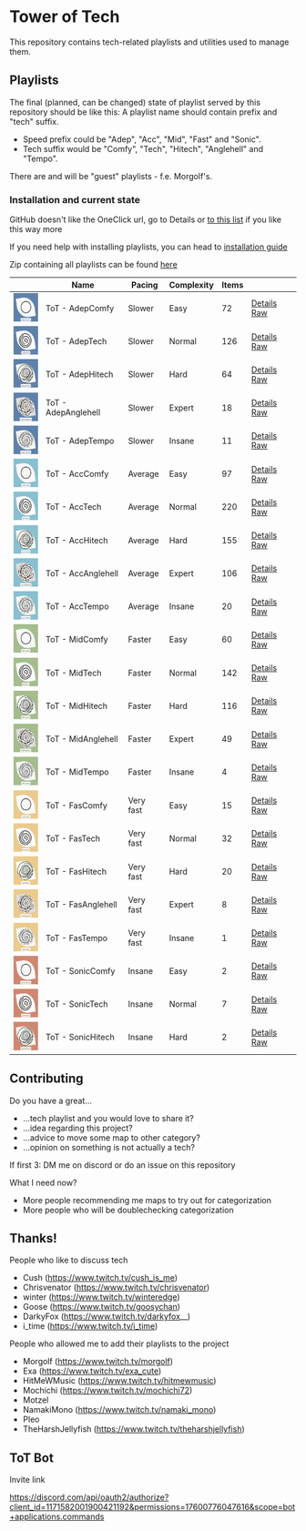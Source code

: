 # Tower of Tech

This repository contains tech-related playlists and utilities used to manage them.

## Playlists


The final (planned, can be changed) state of playlist served by this repository should be like this:
A playlist name should contain prefix and "tech" suffix.
  

* Speed prefix could be "Adep", "Acc", "Mid", "Fast" and "Sonic".
* Tech suffix would be "Comfy", "Tech", "Hitech", "Anglehell" and "Tempo".

There are and will be "guest" playlists - f.e. Morgolf's.

### Installation and current state

GitHub doesn't like the OneClick url, go to Details or [to this list](https://towerofte.ch/home/browse) if you like this way more

If you need help with installing playlists, you can head to [installation guide](https://towerofte.ch/home/playlist-install-guide/)

Zip containing all playlists can be found [here](https://github.com/Danielduel/tower-of-tech/releases/download/0.0.17/ToT.zip)

|                                                                              | Name                | Pacing    | Complexity | Items |                                                                                                                                                                      |
| ---------------------------------------------------------------------------- | ------------------- | --------- | ---------- | ----- | -------------------------------------------------------------------------------------------------------------------------------------------------------------------- |
| <img src="./migrated/covers/AdepComfy.png" height="50px" width="50px" />     | ToT - AdepComfy     | Slower    | Easy       | 72    | [Details](https://towerofte.ch/home/playlist/01HK8XCHRH8RDXEEP9F4211NVG/details) [Raw](https://towerofte.ch/api/v1/playlist/get/01HK8XCHRH8RDXEEP9F4211NVG/download) |
| <img src="./migrated/covers/AdepTech.png" height="50px" width="50px" />      | ToT - AdepTech      | Slower    | Normal     | 126   | [Details](https://towerofte.ch/home/playlist/01HK8XCHRJMANCHBSA0CVA354H/details) [Raw](https://towerofte.ch/api/v1/playlist/get/01HK8XCHRJMANCHBSA0CVA354H/download) |
| <img src="./migrated/covers/AdepHitech.png" height="50px" width="50px" />    | ToT - AdepHitech    | Slower    | Hard       | 64    | [Details](https://towerofte.ch/home/playlist/01HK8XCHRNPHBZSJMKFWBPKD32/details) [Raw](https://towerofte.ch/api/v1/playlist/get/01HK8XCHRNPHBZSJMKFWBPKD32/download) |
| <img src="./migrated/covers/AdepAnglehell.png" height="50px" width="50px" /> | ToT - AdepAnglehell | Slower    | Expert     | 18    | [Details](https://towerofte.ch/home/playlist/01HM4203RYZX1QKGFSX53GTJ1A/details) [Raw](https://towerofte.ch/api/v1/playlist/get/01HM4203RYZX1QKGFSX53GTJ1A/download) |
| <img src="./migrated/covers/AdepTempo.png" height="50px" width="50px" />     | ToT - AdepTempo     | Slower    | Insane     | 11    | [Details](https://towerofte.ch/home/playlist/01HM4203S9ZDF4C4SR1CF25JPN/details) [Raw](https://towerofte.ch/api/v1/playlist/get/01HM4203S9ZDF4C4SR1CF25JPN/download) |
| <img src="./migrated/covers/AccComfy.png" height="50px" width="50px" />      | ToT - AccComfy      | Average   | Easy       | 97    | [Details](https://towerofte.ch/home/playlist/01HK8XCHR9VPKXQ898F7TPWVFM/details) [Raw](https://towerofte.ch/api/v1/playlist/get/01HK8XCHR9VPKXQ898F7TPWVFM/download) |
| <img src="./migrated/covers/AccTech.png" height="50px" width="50px" />       | ToT - AccTech       | Average   | Normal     | 220   | [Details](https://towerofte.ch/home/playlist/01HK8XCHQ6KFWB4MRA796Q0245/details) [Raw](https://towerofte.ch/api/v1/playlist/get/01HK8XCHQ6KFWB4MRA796Q0245/download) |
| <img src="./migrated/covers/AccHitech.png" height="50px" width="50px" />     | ToT - AccHitech     | Average   | Hard       | 155   | [Details](https://towerofte.ch/home/playlist/01HK8XCHRDHER45YMZ7XDS0RZ6/details) [Raw](https://towerofte.ch/api/v1/playlist/get/01HK8XCHRDHER45YMZ7XDS0RZ6/download) |
| <img src="./migrated/covers/AccAnglehell.png" height="50px" width="50px" />  | ToT - AccAnglehell  | Average   | Expert     | 106   | [Details](https://towerofte.ch/home/playlist/01HK8XCHQCFJCC8B6BJNY2F0A1/details) [Raw](https://towerofte.ch/api/v1/playlist/get/01HK8XCHQCFJCC8B6BJNY2F0A1/download) |
| <img src="./migrated/covers/AccTempo.png" height="50px" width="50px" />      | ToT - AccTempo      | Average   | Insane     | 20    | [Details](https://towerofte.ch/home/playlist/01HK8XCHRRG9MJ0QM2FT5ZP6SP/details) [Raw](https://towerofte.ch/api/v1/playlist/get/01HK8XCHRRG9MJ0QM2FT5ZP6SP/download) |
| <img src="./migrated/covers/MidComfy.png" height="50px" width="50px" />      | ToT - MidComfy      | Faster    | Easy       | 60    | [Details](https://towerofte.ch/home/playlist/01HM4203SPHDAP94MS02S49JC6/details) [Raw](https://towerofte.ch/api/v1/playlist/get/01HM4203SPHDAP94MS02S49JC6/download) |
| <img src="./migrated/covers/MidTech.png" height="50px" width="50px" />       | ToT - MidTech       | Faster    | Normal     | 142   | [Details](https://towerofte.ch/home/playlist/01HK8XCHRK0NSY3PNTPPBJ0X1F/details) [Raw](https://towerofte.ch/api/v1/playlist/get/01HK8XCHRK0NSY3PNTPPBJ0X1F/download) |
| <img src="./migrated/covers/MidHitech.png" height="50px" width="50px" />     | ToT - MidHitech     | Faster    | Hard       | 116   | [Details](https://towerofte.ch/home/playlist/01HK8XCHPPDM9XD77EGJCVTA81/details) [Raw](https://towerofte.ch/api/v1/playlist/get/01HK8XCHPPDM9XD77EGJCVTA81/download) |
| <img src="./migrated/covers/MidAnglehell.png" height="50px" width="50px" />  | ToT - MidAnglehell  | Faster    | Expert     | 49    | [Details](https://towerofte.ch/home/playlist/01HM4203SHXNGDMWZVY685MDVR/details) [Raw](https://towerofte.ch/api/v1/playlist/get/01HM4203SHXNGDMWZVY685MDVR/download) |
| <img src="./migrated/covers/MidTempo.png" height="50px" width="50px" />      | ToT - MidTempo      | Faster    | Insane     | 4     | [Details](https://towerofte.ch/home/playlist/01HM7KRRZ7H0XFCNX8D9WY5ATP/details) [Raw](https://towerofte.ch/api/v1/playlist/get/01HM7KRRZ7H0XFCNX8D9WY5ATP/download) |
| <img src="./migrated/covers/FasComfy.png" height="50px" width="50px" />      | ToT - FasComfy      | Very fast | Easy       | 15    | [Details](https://towerofte.ch/home/playlist/01HM4203RT18K3SZ4VEJ79E12G/details) [Raw](https://towerofte.ch/api/v1/playlist/get/01HM4203RT18K3SZ4VEJ79E12G/download) |
| <img src="./migrated/covers/FasTech.png" height="50px" width="50px" />       | ToT - FasTech       | Very fast | Normal     | 32    | [Details](https://towerofte.ch/home/playlist/01HM4203RR9TZ2KAYG3BQ4ZJRV/details) [Raw](https://towerofte.ch/api/v1/playlist/get/01HM4203RR9TZ2KAYG3BQ4ZJRV/download) |
| <img src="./migrated/covers/FasHitech.png" height="50px" width="50px" />     | ToT - FasHitech     | Very fast | Hard       | 20    | [Details](https://towerofte.ch/home/playlist/01HM4203S214YAVEJ6NWWE3KF0/details) [Raw](https://towerofte.ch/api/v1/playlist/get/01HM4203S214YAVEJ6NWWE3KF0/download) |
| <img src="./migrated/covers/FasAnglehell.png" height="50px" width="50px" />  | ToT - FasAnglehell  | Very fast | Expert     | 8     | [Details](https://towerofte.ch/home/playlist/01HM4203SQNWEVXQ5KPVXY8QHJ/details) [Raw](https://towerofte.ch/api/v1/playlist/get/01HM4203SQNWEVXQ5KPVXY8QHJ/download) |
| <img src="./migrated/covers/FasTempo.png" height="50px" width="50px" />      | ToT - FasTempo      | Very fast | Insane     | 1     | [Details](https://towerofte.ch/home/playlist/01HS9TYNFZB2XES1K56E8FT6CR/details) [Raw](https://towerofte.ch/api/v1/playlist/get/01HS9TYNFZB2XES1K56E8FT6CR/download) |
| <img src="./migrated/covers/SonicComfy.png" height="50px" width="50px" />    | ToT - SonicComfy    | Insane    | Easy       | 2     | [Details](https://towerofte.ch/home/playlist/01HM7KRS01RR2YY4PSBN4F7VE5/details) [Raw](https://towerofte.ch/api/v1/playlist/get/01HM7KRS01RR2YY4PSBN4F7VE5/download) |
| <img src="./migrated/covers/SonicTech.png" height="50px" width="50px" />     | ToT - SonicTech     | Insane    | Normal     | 7     | [Details](https://towerofte.ch/home/playlist/01HM4203SGVE0M1ZBPQ89F42K7/details) [Raw](https://towerofte.ch/api/v1/playlist/get/01HM4203SGVE0M1ZBPQ89F42K7/download) |
| <img src="./migrated/covers/SonicHitech.png" height="50px" width="50px" />   | ToT - SonicHitech   | Insane    | Hard       | 2     | [Details](https://towerofte.ch/home/playlist/01HM7KRRZGV8Q5F7FXDK9FDGYG/details) [Raw](https://towerofte.ch/api/v1/playlist/get/01HM7KRRZGV8Q5F7FXDK9FDGYG/download) |

## Contributing

Do you have a great...

* ...tech playlist and you would love to share it?
* ...idea regarding this project?
* ...advice to move some map to other category?
* ...opinion on something is not actually a tech?

If first 3: DM me on discord or do an issue on this repository

What I need now?

* More people recommending me maps to try out for categorization
* More people who will be doublechecking categorization

## Thanks!

People who like to discuss tech

* Cush (https://www.twitch.tv/cush_is_me)
* Chrisvenator (https://www.twitch.tv/chrisvenator)
* winter (https://www.twitch.tv/winteredge)
* Goose (https://www.twitch.tv/goosychan)
* DarkyFox (https://www.twitch.tv/darkyfox__)
* i_time (https://www.twitch.tv/i_time)

People who allowed me to add their playlists to the project

* Morgolf (https://www.twitch.tv/morgolf)
* Exa (https://www.twitch.tv/exa_cute)
* HitMeWMusic (https://www.twitch.tv/hitmewmusic)
* Mochichi (https://www.twitch.tv/mochichi72)
* Motzel
* NamakiMono (https://www.twitch.tv/namaki_mono)
* Pleo
* TheHarshJellyfish (https://www.twitch.tv/theharshjellyfish)

## ToT Bot

Invite link

https://discord.com/api/oauth2/authorize?client_id=1171582001900421192&permissions=17600776047616&scope=bot+applications.commands

